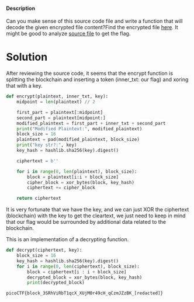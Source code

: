 #### Description

Can you make sense of this source code file and write a function that will decode the given encrypted file content?Find the encrypted file [here](https://challenge-files.picoctf.net/c_verbal_sleep/97b2fa78864cfef5beafa9815bc7b4941f2592d12e39287f7212359ce10f086c/enc_flag). It might be good to analyze [source file](https://challenge-files.picoctf.net/c_verbal_sleep/97b2fa78864cfef5beafa9815bc7b4941f2592d12e39287f7212359ce10f086c/block_chain.py) to get the flag.

# Solution

After reviewing the source code, it seems that the encrypt function is splitting the blockchain and inserting a token (inner_txt: our flag) and xoring that with a key.

```Python
def encrypt(plaintext, inner_txt, key):
    midpoint = len(plaintext) // 2

    first_part = plaintext[:midpoint]
    second_part = plaintext[midpoint:]
    modified_plaintext = first_part + inner_txt + second_part
    print("Modified Plaintext:", modified_plaintext)
    block_size = 16
    plaintext = pad(modified_plaintext, block_size)
    print("key str?:", key)
    key_hash = hashlib.sha256(key).digest()

    ciphertext = b''

    for i in range(0, len(plaintext), block_size):
        block = plaintext[i:i + block_size]
        cipher_block = xor_bytes(block, key_hash)
        ciphertext += cipher_block

    return ciphertext
```

It is very fortunate that we have the key, and we can just XOR the ciphertext (blockchain) with the key to get the cleartext, we just need to keep in mind that our flag would be surrounded by additional data related to the blockchain.

This is an implementation of a decrypting function.
```Python
def decrypt(ciphertext, key):
    block_size = 16
    key_hash = hashlib.sha256(key).digest()
    for i in range(0, len(ciphertext), block_size):
        block = ciphertext[i : i + block_size]
        decrypted_block = xor_bytes(block, key_hash)
        print(decrypted_block)

```

```txt
picoCTF{block_3SRhViRbT1qcX_XUjM0r49cH_qCzmJZzBK_[redacted]}
```
